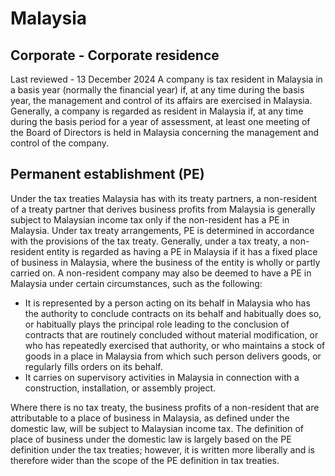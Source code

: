 # Malaysia
## Corporate - Corporate residence
Last reviewed - 13 December 2024
A company is tax resident in Malaysia in a basis year (normally the financial year) if, at any time during the basis year, the management and control of its affairs are exercised in Malaysia. Generally, a company is regarded as resident in Malaysia if, at any time during the basis period for a year of assessment, at least one meeting of the Board of Directors is held in Malaysia concerning the management and control of the company.
## Permanent establishment (PE)
Under the tax treaties Malaysia has with its treaty partners, a non-resident of a treaty partner that derives business profits from Malaysia is generally subject to Malaysian income tax only if the non-resident has a PE in Malaysia. Under tax treaty arrangements, PE is determined in accordance with the provisions of the tax treaty.
Generally, under a tax treaty, a non-resident entity is regarded as having a PE in Malaysia if it has a fixed place of business in Malaysia, where the business of the entity is wholly or partly carried on. A non-resident company may also be deemed to have a PE in Malaysia under certain circumstances, such as the following:
  * It is represented by a person acting on its behalf in Malaysia who has the authority to conclude contracts on its behalf and habitually does so, or habitually plays the principal role leading to the conclusion of contracts that are routinely concluded without material modification, or who has repeatedly exercised that authority, or who maintains a stock of goods in a place in Malaysia from which such person delivers goods, or regularly fills orders on its behalf.
  * It carries on supervisory activities in Malaysia in connection with a construction, installation, or assembly project.


Where there is no tax treaty, the business profits of a non-resident that are attributable to a place of business in Malaysia, as defined under the domestic law, will be subject to Malaysian income tax. The definition of place of business under the domestic law is largely based on the PE definition under the tax treaties; however, it is written more liberally and is therefore wider than the scope of the PE definition in tax treaties.
